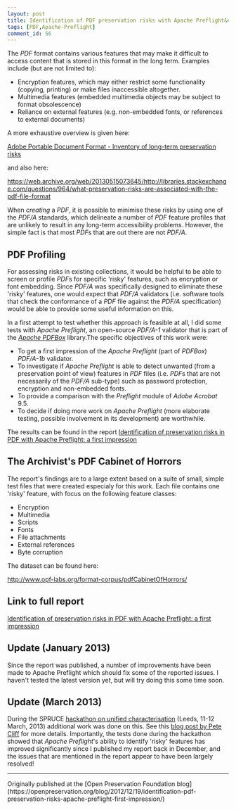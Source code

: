 ```yaml
---
layout: post
title: Identification of PDF preservation risks with Apache Preflight&#58; a first impression
tags: [PDF,Apache-Preflight]
comment_id: 56
---
```


The *PDF* format contains various features that may make it difficult to
access content that is stored in this format in the long term. Examples
include (but are not limited to):

-   Encryption features, which may either restrict some functionality
    (copying, printing) or make files inaccessible altogether.
-   Multimedia features (embedded multimedia objects may be subject to
    format obsolescence)
-   Reliance on external features (e.g. non-embedded fonts, or
    references to external documents)

<!-- more -->

A more exhaustive overview is given here:

[Adobe Portable Document Format - Inventory of long-term preservation risks](https://zenodo.org/record/801661)

and also here:

<https://web.archive.org/web/20130515073645/http://libraries.stackexchange.com/questions/964/what-preservation-risks-are-associated-with-the-pdf-file-format>

When *creating* a *PDF*, it is possible to minimise these risks by using
one of the *PDF/A* standards, which delineate a number of *PDF* feature
profiles that are unlikely to result in any long-term accessibility
problems. However, the simple fact is that most *PDF*s that are out
there are not *PDF/A*.

## PDF Profiling

For assessing risks in existing collections, it would be helpful to be
able to screen or profile *PDF*s for specific 'risky' features, such as
encryption or font embedding. Since *PDF/A* was specifically designed to
eliminate these 'risky' features, one would expect that *PDF/A*
validators (i.e. software tools that check the conformance of a *PDF*
file against the *PDF/A* specification) would be able to provide some
useful information on this.

In a first attempt to test whether this approach is feasible at all, I
did some tests with *Apache Preflight*, an open-source *PDF/A-1*
validator that is part of the [*Apache
PDFBox*](http://pdfbox.apache.org/) library.The specific
objectives of this work were:

-   To get a first impression of the *Apache Preflight* (part of
    *PDFBox*) *PDF/A-1b* validator.
-   To investigate if *Apache Preflight* is able to detect unwanted
    (from a preservation point of view) features in *PDF* files (i.e.
    *PDF*s that are not necessarily of the *PDF/A* sub-type) such as
    password protection, encryption and non-embedded fonts.
-   To provide a comparison with the *Preflight* module of *Adobe
    Acrobat* 9.5.
-   To decide if doing more work on *Apache Preflight* (more elaborate
    testing, possible involvement in its development) are worthwhile.

The results can be found in the report [Identification of preservation
risks in PDF with Apache Preflight: a first
impression](https://zenodo.org/record/2556637)

## The Archivist's PDF Cabinet of Horrors

The report's findings are to a large extent based on a suite of small,
simple test files that were created especialy for this work. Each file
contains one 'risky' feature, with focus on the following feature
classes:

-   Encryption
-   Multimedia
-   Scripts
-   Fonts
-   File attachments
-   External references
-   Byte corruption

The dataset can be found here:

<http://www.opf-labs.org/format-corpus/pdfCabinetOfHorrors/>

## Link to full report

[Identification of preservation risks in PDF with Apache Preflight: a
first impression](https://zenodo.org/record/2556637)

## Update (January 2013)

Since the report was published, a number of improvements have been made
to Apache Preflight which should fix some of the reported issues. I
haven't tested the latest version yet, but will try doing this some time
soon.

## Update (March 2013)

During the SPRUCE [hackathon on unified
characterisation](http://wiki.opf-labs.org/display/SPR/SPRUCE+Hackathon+Leeds%2C+Unified+Characterisation)
(Leeds, 11-12 March, 2013) additional work was done on this. See this
[blog post by Pete
Cliff](https://openpreservation.org/blogs/2013-03-15-pdf-eh-another-hackathon-tale)
for more details. Importantly, the tests done during the hackathon
showed that *Apache Preflight*'s ability to identify 'risky' features
has improved significantly since I published my report back in December,
and the issues that are mentioned in the report appear to have been
largely resolved!

<hr>
Originally published at the [Open Preservation Foundation blog](https://openpreservation.org/blog/2012/12/19/identification-pdf-preservation-risks-apache-preflight-first-impression/)
